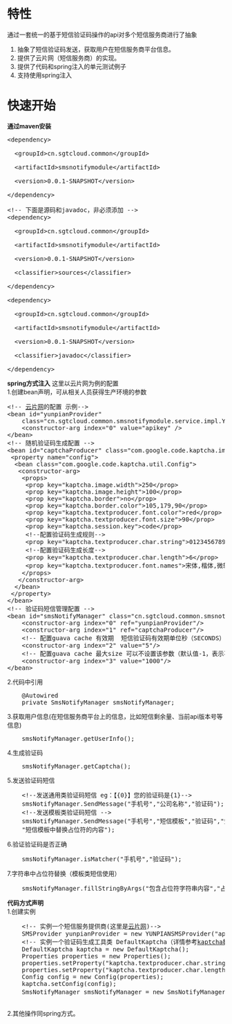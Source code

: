 # 特性 #
通过一套统一的基于短信验证码操作的api对多个短信服务商进行了抽象<br/>
1. 抽象了短信验证码发送，获取用户在短信服务商平台信息。<br/>
2. 提供了云片网（短信服务商）的实现。<br/>
3. 提供了代码和spring注入的单元测试例子<br/>
4. 支持使用spring注入<br/>
# 快速开始 #
**通过maven安装**<br/>
<pre>
&lt;dependency><br/>
  &lt;groupId>cn.sgtcloud.common&lt;/groupId><br/>
  &lt;artifactId>smsnotifymodule&lt;/artifactId><br/>
  &lt;version>0.0.1-SNAPSHOT&lt;/version><br/>
&lt;/dependency><br/>
&lt;!-- 下面是源码和javadoc，非必须添加 -->
&lt;dependency><br/>
  &lt;groupId>cn.sgtcloud.common&lt;/groupId><br/>
  &lt;artifactId>smsnotifymodule&lt;/artifactId><br/>
  &lt;version>0.0.1-SNAPSHOT&lt;/version><br/>
  &lt;classifier>sources&lt;/classifier><br/>
&lt;/dependency><br/>
&lt;dependency><br/>
  &lt;groupId>cn.sgtcloud.common&lt;/groupId><br/>
  &lt;artifactId>smsnotifymodule&lt;/artifactId><br/>
  &lt;version>0.0.1-SNAPSHOT&lt;/version><br/>
  &lt;classifier>javadoc&lt;/classifier><br/>
&lt;/dependency><br/></pre>
**spring方式注入**
这里以云片网为例的配置<br/>
1.创建bean声明，可从相关人员获得生产环境的参数<br/>
<pre>
&lt;!-- <a href="http://yunpian.com" target="_blank">云片网</a>的配置 示例-->
&lt;bean id="yunpianProvider"
	class="cn.sgtcloud.common.smsnotifymodule.service.impl.YUNPIANSMSProvider">
	&lt;constructor-arg index="0" value="apikey" />
&lt;/bean>
&lt;!-- 随机验证码生成配置 -->
&lt;bean id="captchaProducer" class="com.google.code.kaptcha.impl.DefaultKaptcha">
 &lt;property name="config">
  &lt;bean class="com.google.code.kaptcha.util.Config">
   &lt;constructor-arg>
    &lt;props>
     &lt;prop key="kaptcha.image.width">250&lt;/prop>
     &lt;prop key="kaptcha.image.height">100&lt;/prop>
     &lt;prop key="kaptcha.border">no&lt;/prop>
     &lt;prop key="kaptcha.border.color">105,179,90&lt;/prop>
     &lt;prop key="kaptcha.textproducer.font.color">red&lt;/prop>
     &lt;prop key="kaptcha.textproducer.font.size">90&lt;/prop>
     &lt;prop key="kaptcha.session.key">code&lt;/prop>
     &lt;!--配置验证码生成规则-->
     &lt;prop key="kaptcha.textproducer.char.string">0123456789&lt;/prop>
     &lt;!--配置验证码生成长度-->
     &lt;prop key="kaptcha.textproducer.char.length">6&lt;/prop>
     &lt;prop key="kaptcha.textproducer.font.names">宋体,楷体,微软雅黑&lt;/prop>
    &lt;/props>
   &lt;/constructor-arg>
  &lt;/bean>
 &lt;/property>
&lt;/bean>
&lt;!-- 验证码短信管理配置 -->
&lt;bean id="smsNotifyManager" class="cn.sgtcloud.common.smsnotifymodule.service.manager.SmsNotifyManager">
	&lt;constructor-arg index="0" ref="yunpianProvider"/>
	&lt;constructor-arg index="1" ref="captchaProducer"/>
	&lt;!-- 配置guava cache 有效期  短信验证码有效期单位秒（SECONDS） -->
	&lt;constructor-arg index="2" value="5"/>
	&lt;!-- 配置guava cache 最大size 可以不设置该参数（默认值-1，表示不进行限制最大值）-->
	&lt;constructor-arg index="3" value="1000"/>
&lt;/bean>
</pre>
2.代码中引用
<pre>
	@Autowired
	private SmsNotifyManager smsNotifyManager;
</pre>
3.获取用户信息(在短信服务商平台上的信息，比如短信剩余量、当前api版本号等信息)
<pre>
	smsNotifyManager.getUserInfo();
</pre>
4.生成验证码
<pre>
    smsNotifyManager.getCaptcha();
</pre>
5.发送验证码短信
<pre>
    &lt;!--发送通用类验证码短信 eg：【{0}】您的验证码是{1}-->
    smsNotifyManager.SendMessage("手机号","公司名称","验证码");
    &lt;!--发送模板类验证码短信 -->
    smsNotifyManager.SendMessage("手机号","短信模板","验证码","短信模板中占位符正则表达式",<br>    "短信模板中替换占位符的内容");
</pre>
6.验证验证码是否正确
<pre>
    smsNotifyManager.isMatcher("手机号","验证码");
</pre>
7.字符串中占位符替换（模板类短信使用）
<pre>
    smsNotifyManager.fillStringByArgs("包含占位符字符串内容","占位符正则表达式","要替换占位符的字符串");
</pre>

**代码方式声明<br/>**
1.创建实例<br>
  <pre>
    &lt;!-- 实例一个短信服务提供商(这里是<a href="http://yunpian.com" target="_blank">云片网</a>)-->
    SMSProvider yunpianProvider = new YUNPIANSMSProvider("apikey");
    &lt;!-- 实例一个验证码生成工具类 DefaultKaptcha（详情参考<a href="https://github.com/axet/kaptcha" target="_blank">kaptcha教程</a>）-->
    DefaultKaptcha kaptcha = new DefaultKaptcha();
    Properties properties = new Properties();
    properties.setProperty("kaptcha.textproducer.char.string", "0123456789");
    properties.setProperty("kaptcha.textproducer.char.length", "6");
    Config config = new Config(properties);
    kaptcha.setConfig(config);
    SmsNotifyManager smsNotifyManager = new SmsNotifyManager(yunpianProvider,kaptcha,"短信有效期时间");
  </pre> 
2.其他操作同spring方式。